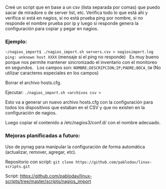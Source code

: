 Creé un script que en base a un csv (lista separada por comas) que puedo sacar de miradore o de server list, etc. Verifica todo lo que está ahí y verifica si está en nagios, si no está prueba ping por nombre, si no responde el nombre prueba por ip y luego si responde genera la configuración para copiar y pegar en nagios.
 
### Ejemplo:
`~/nagios_import$ ./nagios_import.sh servers.csv > nagiosimport.log`
`ping: unknown host XXXX`
(mensaje si el ping no responde)
 
Es muy bueno porque nos permite mantener sincronizado el inventario con el monitoreo en segundos.
 
Los campos son: `NOMBRE;DESCRIPCION;IP;PADRE;BOCA_SW`
(No utilizar caracteres especiales en los campos)



Borrar el archivo hosts.cfg.

Ejecutar: `./nagios_import.sh <archivos csv >`

Esto va a generar un nuevo archivo hosts.cfg con la configuración para todos los dispositivos que estaban en el CSV y que no existen en la configuración de nagios.

Luego copiar el contenido a /etc/nagios3/conf.d/ con el nombre adecuado.

### Mejoras planificadas a futuro: 
Uso de pynag para manipular la configuración de forma automática (actualizar, remover, agregar, etc). 

Repositorio con script: 
`git clone https://github.com/pablodav/linux-scripts.git `

Script:
https://github.com/pablodav/linux-scripts/tree/master/scripts/nagios_import 




